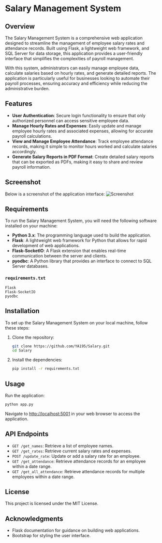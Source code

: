 # Salary Management System

## Overview
The Salary Management System is a comprehensive web application designed to streamline the management of employee salary rates and attendance records. Built using Flask, a lightweight web framework, and SQL Server for data storage, this application provides a user-friendly interface that simplifies the complexities of payroll management.

With this system, administrators can easily manage employee data, calculate salaries based on hourly rates, and generate detailed reports. The application is particularly useful for businesses looking to automate their payroll processes, ensuring accuracy and efficiency while reducing the administrative burden.

## Features
- **User Authentication**: Secure login functionality to ensure that only authorized personnel can access sensitive employee data.
- **Manage Hourly Rates and Expenses**: Easily update and manage employee hourly rates and associated expenses, allowing for accurate payroll calculations.
- **View and Manage Employee Attendance**: Track employee attendance records, making it simple to monitor hours worked and calculate salaries accordingly.
- **Generate Salary Reports in PDF Format**: Create detailed salary reports that can be exported as PDFs, making it easy to share and review payroll information.

## Screenshot
Below is a screenshot of the application interface:
![Screenshot](https://github.com/user-attachments/assets/0c88484f-7099-4607-abfb-99a0608673ea)

## Requirements
To run the Salary Management System, you will need the following software installed on your machine:
- **Python 3.x**: The programming language used to build the application.
- **Flask**: A lightweight web framework for Python that allows for rapid development of web applications.
- **Flask-SocketIO**: A Flask extension that enables real-time communication between the server and clients.
- **pyodbc**: A Python library that provides an interface to connect to SQL Server databases.

### `requirements.txt`
```
Flask
Flask-SocketIO
pyodbc
```

## Installation
To set up the Salary Management System on your local machine, follow these steps:

1. Clone the repository:
   ```bash
   git clone https://github.com/YA195/Salary.git
   cd Salary
   ```

2. Install the dependencies:
   ```bash
   pip install -r requirements.txt
   ```

## Usage
Run the application:
```bash
python app.py
```
Navigate to [http://localhost:5001](http://localhost:5001) in your web browser to access the application.

## API Endpoints
- `GET /get_names`: Retrieve a list of employee names.
- `GET /get_rates`: Retrieve current salary rates and expenses.
- `POST /update_rate`: Update or add a salary rate for an employee.
- `GET /get_attendance`: Retrieve attendance records for an employee within a date range.
- `GET /get_all_attendance`: Retrieve attendance records for multiple employees within a date range.

## License
This project is licensed under the MIT License.

## Acknowledgments
- Flask documentation for guidance on building web applications.
- Bootstrap for styling the user interface.
